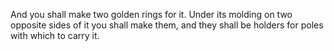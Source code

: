 And you shall make two golden rings for it. Under its molding on two opposite sides of it you shall make them, and they shall be holders for poles with which to carry it.
